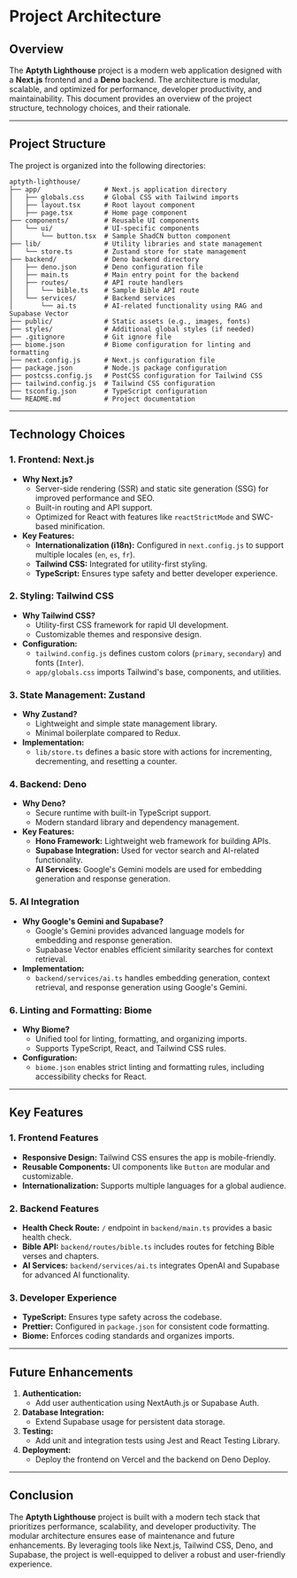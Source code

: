 # Project Architecture

## Overview

The **Aptyth Lighthouse** project is a modern web application designed with a **Next.js** frontend and a **Deno** backend. The architecture is modular, scalable, and optimized for performance, developer productivity, and maintainability. This document provides an overview of the project structure, technology choices, and their rationale.

---

## Project Structure

The project is organized into the following directories:

```
aptyth-lighthouse/
├── app/                # Next.js application directory
│   ├── globals.css     # Global CSS with Tailwind imports
│   ├── layout.tsx      # Root layout component
│   ├── page.tsx        # Home page component
├── components/         # Reusable UI components
│   └── ui/             # UI-specific components
│       └── button.tsx  # Sample ShadCN button component
├── lib/                # Utility libraries and state management
│   └── store.ts        # Zustand store for state management
├── backend/            # Deno backend directory
│   ├── deno.json       # Deno configuration file
│   ├── main.ts         # Main entry point for the backend
│   ├── routes/         # API route handlers
│   │   └── bible.ts    # Sample Bible API route
│   └── services/       # Backend services
│       └── ai.ts       # AI-related functionality using RAG and Supabase Vector
├── public/             # Static assets (e.g., images, fonts)
├── styles/             # Additional global styles (if needed)
├── .gitignore          # Git ignore file
├── biome.json          # Biome configuration for linting and formatting
├── next.config.js      # Next.js configuration file
├── package.json        # Node.js package configuration
├── postcss.config.js   # PostCSS configuration for Tailwind CSS
├── tailwind.config.js  # Tailwind CSS configuration
├── tsconfig.json       # TypeScript configuration
└── README.md           # Project documentation
```

---

## Technology Choices

### 1. **Frontend: Next.js**
- **Why Next.js?**
  - Server-side rendering (SSR) and static site generation (SSG) for improved performance and SEO.
  - Built-in routing and API support.
  - Optimized for React with features like `reactStrictMode` and SWC-based minification.
- **Key Features:**
  - **Internationalization (i18n):** Configured in `next.config.js` to support multiple locales (`en`, `es`, `fr`).
  - **Tailwind CSS:** Integrated for utility-first styling.
  - **TypeScript:** Ensures type safety and better developer experience.

### 2. **Styling: Tailwind CSS**
- **Why Tailwind CSS?**
  - Utility-first CSS framework for rapid UI development.
  - Customizable themes and responsive design.
- **Configuration:**
  - `tailwind.config.js` defines custom colors (`primary`, `secondary`) and fonts (`Inter`).
  - `app/globals.css` imports Tailwind's base, components, and utilities.

### 3. **State Management: Zustand**
- **Why Zustand?**
  - Lightweight and simple state management library.
  - Minimal boilerplate compared to Redux.
- **Implementation:**
  - `lib/store.ts` defines a basic store with actions for incrementing, decrementing, and resetting a counter.

### 4. **Backend: Deno**
- **Why Deno?**
  - Secure runtime with built-in TypeScript support.
  - Modern standard library and dependency management.
- **Key Features:**
  - **Hono Framework:** Lightweight web framework for building APIs.
  - **Supabase Integration:** Used for vector search and AI-related functionality.
  - **AI Services:** Google's Gemini models are used for embedding generation and response generation.

### 5. **AI Integration**
- **Why Google's Gemini and Supabase?**
  - Google's Gemini provides advanced language models for embedding and response generation.
  - Supabase Vector enables efficient similarity searches for context retrieval.
- **Implementation:**
  - `backend/services/ai.ts` handles embedding generation, context retrieval, and response generation using Google's Gemini.

### 6. **Linting and Formatting: Biome**
- **Why Biome?**
  - Unified tool for linting, formatting, and organizing imports.
  - Supports TypeScript, React, and Tailwind CSS rules.
- **Configuration:**
  - `biome.json` enables strict linting and formatting rules, including accessibility checks for React.

---

## Key Features

### 1. **Frontend Features**
- **Responsive Design:** Tailwind CSS ensures the app is mobile-friendly.
- **Reusable Components:** UI components like `Button` are modular and customizable.
- **Internationalization:** Supports multiple languages for a global audience.

### 2. **Backend Features**
- **Health Check Route:** `/` endpoint in `backend/main.ts` provides a basic health check.
- **Bible API:** `backend/routes/bible.ts` includes routes for fetching Bible verses and chapters.
- **AI Services:** `backend/services/ai.ts` integrates OpenAI and Supabase for advanced AI functionality.

### 3. **Developer Experience**
- **TypeScript:** Ensures type safety across the codebase.
- **Prettier:** Configured in `package.json` for consistent code formatting.
- **Biome:** Enforces coding standards and organizes imports.

---

## Future Enhancements

1. **Authentication:**
   - Add user authentication using NextAuth.js or Supabase Auth.
2. **Database Integration:**
   - Extend Supabase usage for persistent data storage.
3. **Testing:**
   - Add unit and integration tests using Jest and React Testing Library.
4. **Deployment:**
   - Deploy the frontend on Vercel and the backend on Deno Deploy.

---

## Conclusion

The **Aptyth Lighthouse** project is built with a modern tech stack that prioritizes performance, scalability, and developer productivity. The modular architecture ensures ease of maintenance and future enhancements. By leveraging tools like Next.js, Tailwind CSS, Deno, and Supabase, the project is well-equipped to deliver a robust and user-friendly experience.